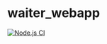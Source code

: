 # waiter_webapp
[![Node.js CI](https://github.com/Londeka-Zikalala/waiter_webapp/actions/workflows/node.js.yml/badge.svg)](https://github.com/Londeka-Zikalala/waiter_webapp/actions/workflows/node.js.yml)
